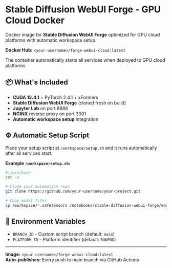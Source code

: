 # Stable Diffusion WebUI Forge - GPU Cloud Docker

Docker image for **Stable Diffusion WebUI Forge** optimized for GPU cloud platforms with automatic workspace setup.

**Docker Hub:** `<your-username>/forge-webui-cloud:latest`

The container automatically starts all services when deployed to GPU cloud platforms

## 📦 What's Included

- **CUDA 12.4.1** + PyTorch 2.4.1 + xFormers
- **Stable Diffusion WebUI Forge** (cloned fresh on build)
- **Jupyter Lab** on port 8888
- **NGINX** reverse proxy on port 3001
- **Automatic workspace setup** integration

## ⚙️ Automatic Setup Script

Place your setup script at `/workspace/setup.sh` and it runs automatically after all services start.

**Example `/workspace/setup.sh`:**
```bash
#!/bin/bash
set -e

# Clone your automation repo
git clone https://github.com/your-username/your-project.git

# Copy model files
cp /workspace/*.safetensors /notebooks/stable-diffusion-webui-forge/models/Stable-diffusion/
```


## 📝 Environment Variables

- `BRANCH_ID` - Custom script branch (default: `main`)
- `PLATFORM_ID` - Platform identifier (default: `RUNPOD`)

---

**Image:** `<your-username>/forge-webui-cloud:latest`  
**Auto-publishes:** Every push to main branch via GitHub Actions
